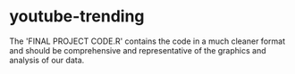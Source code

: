 # youtube-trending

The 'FINAL PROJECT CODE.R' contains the code in a much cleaner format and should be comprehensive and representative of the graphics and analysis of our data. 
